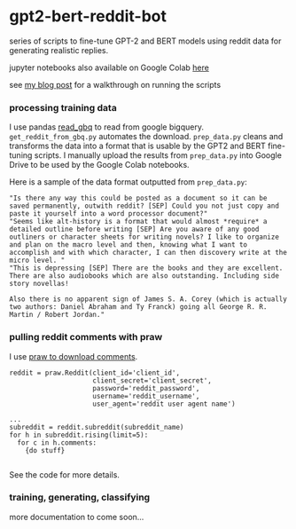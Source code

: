 # gpt2-bert-reddit-bot

series of scripts to fine-tune GPT-2 and BERT models using reddit data for generating realistic replies.

jupyter notebooks also available on Google Colab [here](https://drive.google.com/drive/folders/1by97qt6TBpi_o644uKnYmQE5AJB1ybMK?usp=sharing)

see [my blog post](https://www.bonkerfield.org/2020/02/reddit-bot-gpt2-bert/) for a walkthrough on running the scripts

### processing training data
I use pandas [read_gbq](https://pandas.pydata.org/pandas-docs/stable/reference/api/pandas.read_gbq.html) to read from google bigquery.  `get_reddit_from_gbq.py` automates the download.  `prep_data.py` cleans and transforms the data into a format that is usable by the GPT2 and BERT fine-tuning scripts.  I manually upload the results from `prep_data.py` into Google Drive to be used by the Google Colab notebooks.

Here is a sample of the data format outputted from `prep_data.py`:

```0
"Is there any way this could be posted as a document so it can be saved permanently, outwith reddit? [SEP] Could you not just copy and paste it yourself into a word processor document?"
"Seems like alt-history is a format that would almost *require* a detailed outline before writing [SEP] Are you aware of any good outliners or character sheets for writing novels? I like to organize and plan on the macro level and then, knowing what I want to accomplish and with which character, I can then discovery write at the micro level. "
"This is depressing [SEP] There are the books and they are excellent. There are also audiobooks which are also outstanding. Including side story novellas!

Also there is no apparent sign of James S. A. Corey (which is actually two authors: Daniel Abraham and Ty Franck) going all George R. R. Martin / Robert Jordan."
```

### pulling reddit comments with praw
I use [praw to download comments](https://praw.readthedocs.io/en/latest/tutorials/comments.html). 
```
reddit = praw.Reddit(client_id='client_id', 
                     client_secret='client_secret',
                     password='reddit_password',
                     username='reddit_username',
                     user_agent='reddit user agent name')
                     
...
subreddit = reddit.subreddit(subreddit_name)
for h in subreddit.rising(limit=5):
  for c in h.comments:
    {do stuff}
 
```
See the code for more details.


### training, generating, classifying
more documentation to come soon...


